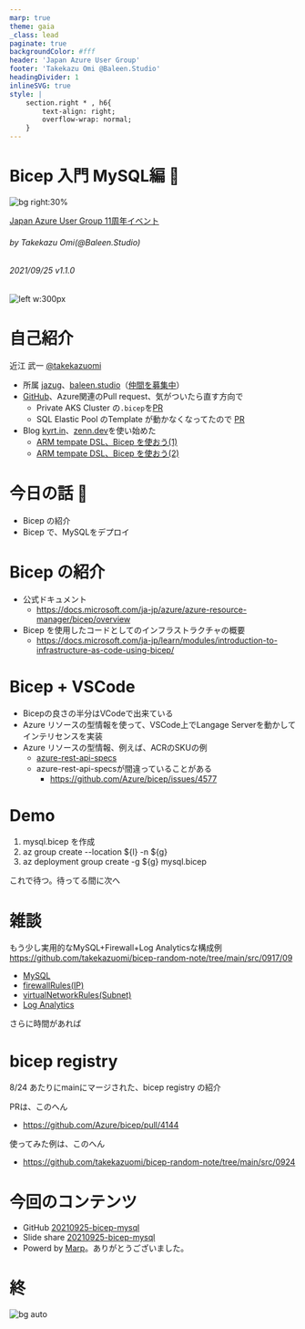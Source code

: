 ```yaml
---
marp: true
theme: gaia
_class: lead
paginate: true
backgroundColor: #fff
header: 'Japan Azure User Group'
footer: 'Takekazu Omi @Baleen.Studio'
headingDivider: 1
inlineSVG: true
style: |
    section.right * , h6{
        text-align: right;
        overflow-wrap: normal;
    }
---
```

<style>
@import url('https://fonts.googleapis.com/css2?family=Noto+Sans+JP:wght@700&display=swap');
section {
    font-family: 'Noto Sans JP', sans-serif;
}
</style>

# Bicep 入門 MySQL編 :muscle:
<!-- _class: right -->

![bg right:30%](https://live.staticflickr.com/5621/30650775650_fd5be9a183_h.jpg)

[Japan Azure User Group 11周年イベント](https://jazug.connpass.com/event/223585/)

###### by Takekazu Omi(*@Baleen.Studio*)

###### 2021/09/25 v1.1.0

![left w:300px](https://www.baleen.studio/img/company/img-symbol.png)

# 自己紹介

近江 武一 [@takekazuomi](https://twitter.com/takekazuomi)

- 所属 [jazug](https://r.jazug.jp/)、[baleen.studio](https://baleen.studio)（[仲間を募集中](https://www.wantedly.com/projects/624553)）
- [GitHub](https://github.com/takekazuomi)、Azure関連のPull request、気がついたら直す方向で
  - Private AKS Cluster の`.bicep`を[PR](https://github.com/Azure/bicep/pull/2155)
  - SQL Elastic Pool のTemplate が動かなくなってたので [PR](https://github.com/Azure/azure-quickstart-templates/pull/8440)
- Blog [kyrt.in](https://kyrt.in)、[zenn.dev](https://zenn.dev/takekazuomi)を使い始めた
  - [ARM tempate DSL、Bicep を使おう(1)](https://zenn.dev/takekazuomi/articles/bicep-getting-started)
  - [ARM tempate DSL、Bicep を使おう(2)](https://zenn.dev/takekazuomi/articles/bicep-getting-started2)

# 今日の話 :muscle:

- Bicep の紹介
- Bicep で、MySQLをデプロイ

# Bicep の紹介

- 公式ドキュメント
  - <https://docs.microsoft.com/ja-jp/azure/azure-resource-manager/bicep/overview>
- Bicep を使用したコードとしてのインフラストラクチャの概要
  - <https://docs.microsoft.com/ja-jp/learn/modules/introduction-to-infrastructure-as-code-using-bicep/>

# Bicep + VSCode

- Bicepの良さの半分はVCodeで出来ている
- Azure リソースの型情報を使って、VSCode上でLangage Serverを動かしてインテリセンスを実装
- Azure リソースの型情報、例えば、ACRのSKUの例
  - [azure-rest-api-specs](https://github.com/Azure/azure-rest-api-specs/blob/b49af808cba06f45b01193623ce1ff9e2e017777/specification/containerregistry/resource-manager/Microsoft.ContainerRegistry/preview/2021-06-01-preview/containerregistry.json#L3960-L3980)
  - azure-rest-api-specsが間違っていることがある
    - <https://github.com/Azure/bicep/issues/4577>

# Demo

1. mysql.bicep を作成
2. az group create --location ${l} -n ${g}
3. az deployment group create -g ${g} mysql.bicep

これで待つ。待ってる間に次へ

# 雑談

もう少し実用的なMySQL+Firewall+Log Analyticsな構成例
<https://github.com/takekazuomi/bicep-random-note/tree/main/src/0917/09>

- [MySQL](https://github.com/takekazuomi/bicep-random-note/blob/main/src/0917/09/mysql.bicep#L82)
- [firewallRules(IP)](https://github.com/takekazuomi/bicep-random-note/blob/main/src/0917/09/mysql.bicep#L119)
- [virtualNetworkRules(Subnet)](https://github.com/takekazuomi/bicep-random-note/blob/main/src/0917/09/mysql.bicep#L109)
- [Log Analytics](https://github.com/takekazuomi/bicep-random-note/blob/main/src/0917/09/diagnosticSettings/mysql.bicep#L13)

さらに時間があれば

# bicep registry

8/24 あたりにmainにマージされた、bicep registry の紹介

PRは、このへん

- <https://github.com/Azure/bicep/pull/4144>

使ってみた例は、このへん

- <https://github.com/takekazuomi/bicep-random-note/tree/main/src/0924>

# 今回のコンテンツ

- GitHub [20210925-bicep-mysql](https://github.com/takekazuomi/slide/blob/main/docs/20210925-bicep-mysql.md)
- Slide share [20210925-bicep-mysql](https://www.slideshare.net/takekazuomi/bicep-mysql/takekazuomi/bicep-mysql)
- Powerd by [Marp](https://github.com/marp-team/marp-cli#docker)。ありがとうございました。

# 終

![bg auto](https://live.staticflickr.com/1459/23349702424_d4c2459d64_h.jpg)
